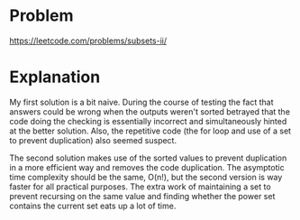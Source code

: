 # Problem

https://leetcode.com/problems/subsets-ii/

# Explanation

My first solution is a bit naive. During the course of testing the fact that answers could be wrong when the outputs weren't sorted betrayed that the code doing the checking is essentially incorrect and simultaneously hinted at the better solution. Also, the repetitive code (the for loop and use of a set to prevent duplication) also seemed suspect.

The second solution makes use of the sorted values to prevent duplication in a more efficient way and removes the code duplication. The asymptotic time complexity should be the same, O(n!), but the second version is way faster for all practical purposes. The extra work of maintaining a set to prevent recursing on the same value and finding whether the power set contains the current set eats up a lot of time.

